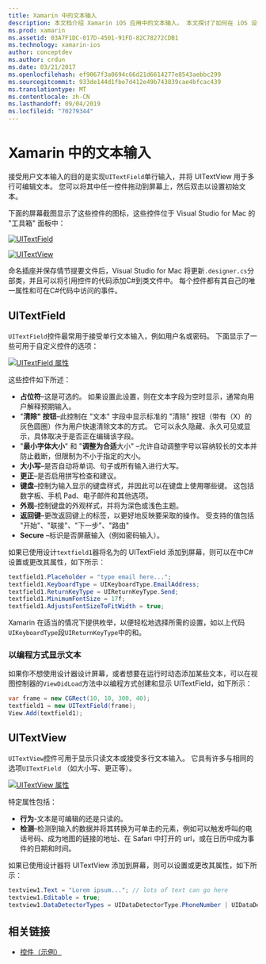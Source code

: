 ```yaml
---
title: Xamarin 中的文本输入
description: 本文档介绍 Xamarin iOS 应用中的文本输入。 本文探讨了如何在 iOS 设计器中以编程方式使用 UITextField 和 UITextVIew。
ms.prod: xamarin
ms.assetid: 03A7F1DC-017D-4501-91FD-82C78272CDB1
ms.technology: xamarin-ios
author: conceptdev
ms.author: crdun
ms.date: 03/21/2017
ms.openlocfilehash: ef9067f3a0694c66d21d6614277e8543aebbc299
ms.sourcegitcommit: 933de144d1fbe7d412e49b743839cae4bfcac439
ms.translationtype: MT
ms.contentlocale: zh-CN
ms.lasthandoff: 09/04/2019
ms.locfileid: "70279344"
---
```

# <a name="text-input-in-xamarinios"></a>Xamarin 中的文本输入

接受用户文本输入的目的是实现`UITextField`单行输入，并将 UITextView 用于多行可编辑文本。 您可以将其中任一控件拖动到屏幕上，然后双击以设置初始文本。

下面的屏幕截图显示了这些控件的图标，这些控件位于 Visual Studio for Mac 的 "工具箱" 面板中：

 [![](text-input-images/image11a.png "UITextField")](text-input-images/image11a.png#lightbox)

 [![](text-input-images/image13a.png "UITextView")](text-input-images/image13a.png#lightbox)

命名插座并保存情节提要文件后，Visual Studio for Mac 将更新`.designer.cs`分部类，并且可以将引用控件的代码添加C#到类文件中。 每个控件都有其自己的唯一属性和可在C#代码中访问的事件。

 <a name="UITextField" />


## <a name="uitextfield"></a>UITextField

`UITextField`控件最常用于接受单行文本输入，例如用户名或密码。 下面显示了一些可用于自定义控件的选项：

 [![](text-input-images/image15a.png "UITextField 属性")](text-input-images/image15a.png#lightbox)

这些控件如下所述：

- **占位符**–这是可选的。 如果设置此设置，则在文本字段为空时显示，通常向用户解释预期输入。
- "**清除" 按钮**–此控制在 "文本" 字段中显示标准的 "清除" 按钮（带有（X）的灰色圆圈）作为用户快速清除文本的方式。 它可以永久隐藏、永久可见或显示，具体取决于是否正在编辑该字段。
- "**最小字体大小**" 和 "**调整为合适**大小" –允许自动调整字号以容纳较长的文本并防止截断，但限制为不小于指定的大小。
- **大小写**–是否自动将单词、句子或所有输入进行大写。
- **更正**–是否启用拼写检查和建议。
- **键盘**–控制为输入显示的键盘样式，并因此可以在键盘上使用哪些键。 这包括数字板、手机 Pad、电子邮件和其他选项。
- **外观**–控制键盘的外观样式，并将为深色或浅色主题。
- **返回键**–更改返回键上的标签，以更好地反映要采取的操作。 受支持的值包括 "开始"、"联接"、"下一步"、"路由"
- **Secure** –标识是否屏蔽输入（例如密码输入）。


如果已使用设计`textfield1`器将名为的 UITextField 添加到屏幕，则可以在中C#设置或更改其属性，如下所示：

```csharp
textfield1.Placeholder = "type email here...";
textfield1.KeyboardType = UIKeyboardType.EmailAddress;
textfield1.ReturnKeyType = UIReturnKeyType.Send;
textfield1.MinimumFontSize = 17f;
textfield1.AdjustsFontSizeToFitWidth = true;
```

Xamarin 在适当的情况下提供枚举，以便轻松地选择所需的设置，如以上代码`UIKeyboardType`段`UIReturnKeyType`中的和。

### <a name="display-text-programmatically"></a>以编程方式显示文本

如果你不想使用设计器设计屏幕，或者想要在运行时动态添加某些文本，可以在视图控制器的`ViewDidLoad`方法中以编程方式创建和显示 UITextField，如下所示：

```csharp
var frame = new CGRect(10, 10, 300, 40);
textfield1 = new UITextField(frame);
View.Add(textfield1);
```

 <a name="UITextView" />


## <a name="uitextview"></a>UITextView

`UITextView`控件可用于显示只读文本或接受多行文本输入。 它具有许多与相同的选项`UITextField` （如大小写、更正等）。

 [![](text-input-images/image16a.png "UITextView 属性")](text-input-images/image16a.png#lightbox)

特定属性包括：

- **行为**-文本是可编辑的还是只读的。
- **检测**–检测到输入的数据并将其转换为可单击的元素，例如可以触发呼叫的电话号码、成为地图的链接的地址、在 Safari 中打开的 url，或在日历中成为事件的日期和时间。


如果已使用设计器将 UITextView 添加到屏幕，则可以设置或更改其属性，如下所示：

```csharp
textview1.Text = "Lorem ipsum..."; // lots of text can go here
textview1.Editable = true;
textview1.DataDetectorTypes = UIDataDetectorType.PhoneNumber | UIDataDetectorType.Link;
```



## <a name="related-links"></a>相关链接

- [控件（示例）](https://docs.microsoft.com/samples/xamarin/ios-samples/controls)
